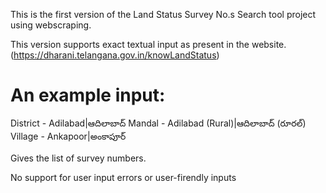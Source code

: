 This is the first version of the Land Status Survey No.s Search tool project using webscraping.

This version supports exact textual input as present in the website. (https://dharani.telangana.gov.in/knowLandStatus)

# An example input:
District - Adilabad|ఆదిలాబాద్
Mandal - Adilabad (Rural)|ఆదిలాబాద్ (రూరల్)
Village - Ankapoor|అంకాపూర్

Gives the list of survey numbers.

No support for user input errors or user-firendly inputs

